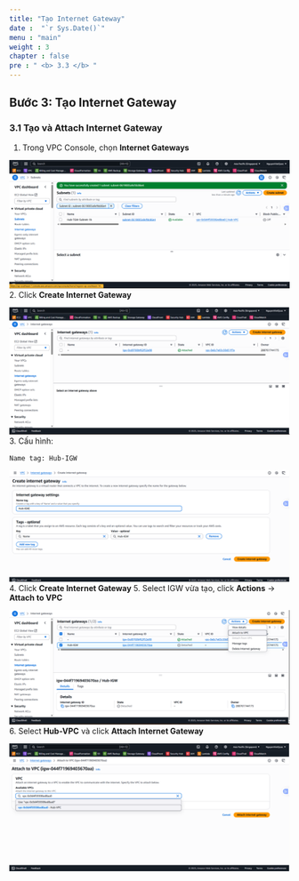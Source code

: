 ```yaml
---
title: "Tạo Internet Gateway"
date :  "`r Sys.Date()`" 
menu : "main"
weight : 3
chapter : false
pre : " <b> 3.3 </b> "
---
```


## Bước 3: Tạo Internet Gateway

### 3.1 Tạo và Attach Internet Gateway

1. Trong VPC Console, chọn **Internet Gateways**

![](/images/3.hub-vpc/hinh-17.png)
2. Click **Create Internet Gateway**

![](/images/3.hub-vpc/hinh-18.png)
3. Cấu hình:

```
Name tag: Hub-IGW
```
![](/images/3.hub-vpc/hinh-19.png)
4. Click **Create Internet Gateway**
5. Select IGW vừa tạo, click **Actions** → **Attach to VPC**

![](/images/3.hub-vpc/hinh-20.png)
6. Select **Hub-VPC** và click **Attach Internet Gateway**

![](/images/3.hub-vpc/hinh-21.png)
